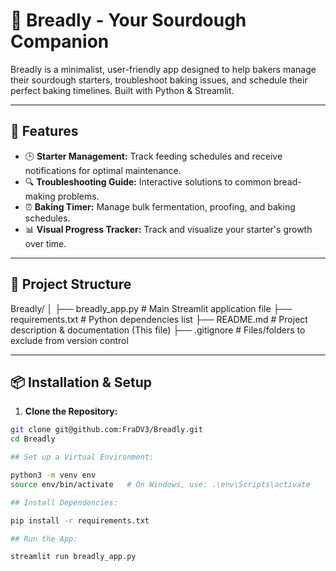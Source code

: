 # 🍞 Breadly - Your Sourdough Companion

Breadly is a minimalist, user-friendly app designed to help bakers manage their sourdough starters, troubleshoot baking issues, and schedule their perfect baking timelines. Built with Python & Streamlit.

---

## 🚀 Features

- 🕒 **Starter Management:** Track feeding schedules and receive notifications for optimal maintenance.
- 🔍 **Troubleshooting Guide:** Interactive solutions to common bread-making problems.
- ⏰ **Baking Timer:** Manage bulk fermentation, proofing, and baking schedules.
- 📊 **Visual Progress Tracker:** Track and visualize your starter's growth over time.

---

## 📂 Project Structure

Breadly/
│
├── breadly_app.py             # Main Streamlit application file
├── requirements.txt            # Python dependencies list
├── README.md                   # Project description & documentation (This file)
├── .gitignore                  # Files/folders to exclude from version control

---

## 📦 Installation & Setup

1. **Clone the Repository:**
```bash
git clone git@github.com:FraDV3/Breadly.git
cd Breadly

## Set up a Virtual Environment:

python3 -m venv env
source env/bin/activate   # On Windows, use: .\env\Scripts\activate

## Install Dependencies:

pip install -r requirements.txt

## Run the App:

streamlit run breadly_app.py
